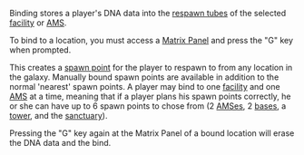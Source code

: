 Binding stores a player's DNA data into the [respawn tubes](respawn_tube.md) of
the selected [facility](../locations/Facilities.md) or
[AMS](../vehicles/Advanced_Mobile_Station.md).

To bind to a location, you must access a
[Matrix Panel](../items/Matrix_Panel.md) and press the "G" key when prompted.

This creates a [spawn point](spawn_point.md) for the player to respawn to from
any location in the galaxy. Manually bound spawn points are available in
addition to the normal 'nearest' spawn points. A player may bind to one
[facility](../locations/Facilities.md) and one
[AMS](../vehicles/Advanced_Mobile_Station.md) at a time, meaning that if a
player plans his spawn points correctly, he or she can have up to 6 spawn points
to chose from (2 [AMSes](../vehicles/Advanced_Mobile_Station.md), 2
[bases](../locations/Facilities.md), a [tower](Tower.md), and the
[sanctuary](../locations/Sanctuary.md)).

Pressing the "G" key again at the Matrix Panel of a bound location will erase
the DNA data and the bind.

<!--[Category:Terminology](Category:Terminology.md)-->
